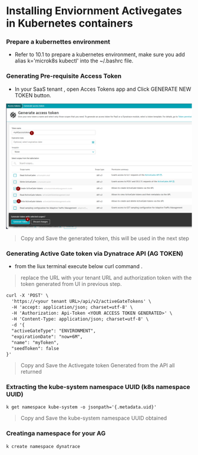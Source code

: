 # Installing Enviornment Activegates in Kubernetes containers

### Prepare a kubernettes environment
- Refer to 10.1 to prepare a kubernetes environment, make sure you add alias k='microk8s kubectl' into the ~/.bashrc file.

### Generating Pre-requisite Access Token

- In your SaaS tenant , open Acces Tokens app and Click GENERATE NEW TOKEN button.

![accesstoken](https://github.com/hakansuku/D1APACTraining/blob/main/images/containerAG/accesstoken.png)

> Copy and Save the generated token, this will be used in the next step

### Generating Active Gate token via Dynatrace API (AG TOKEN)
- from the liux terminal execute below curl command . 

> replace the URL with your tenant URL and authorization token with the token generated from UI in previous step.

```
curl -X 'POST' \
  'https://<your tenant URL>/api/v2/activeGateTokens' \
  -H 'accept: application/json; charset=utf-8' \
  -H 'Authorization: Api-Token <YOUR ACCESS TOKEN GENERATED>' \
  -H 'Content-Type: application/json; charset=utf-8' \
  -d '{
  "activeGateType": "ENVIRONMENT",
  "expirationDate": "now+6M",
  "name": "myToken",
  "seedToken": false
}'
```

>Copy and Save the Activegate token Generated from the API all returned

### Extracting the kube-system namespace UUID (k8s namespace UUID)

```
k get namespace kube-system -o jsonpath='{.metadata.uid}'
```

> Copy and Save the kube-system namespace UUID obtained


### Creatinga namespace for your AG
```
k create namespace dynatrace
```





